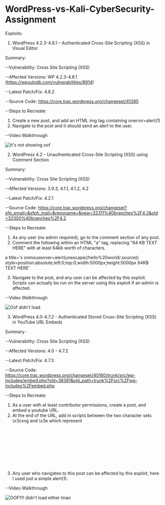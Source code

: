 # WordPress-vs-Kali-CyberSecurity-Assignment

Exploits:

1. WordPress 4.2.3-4.8.1 – Authenticated Cross-Site Scripting (XSS) in Visual Editor

Summary:

--Vulnerability: Cross Site Scripting (XSS)

--Affected Versions: WP 4.2.3-4.8.1 (https://wpvulndb.com/vulnerabilities/8914)

--Latest Patch/Fix: 4.8.2

--Source Code: https://core.trac.wordpress.org/changeset/41395

--Steps to Recreate:

  1. Create a new post, and add an HTML img tag containing onerror=alert(1)
  2. Navigate to the post and it should send an alert to the user.

--Video Walkthrough

<img src="https://i.imgur.com/pEOEukA.gif" alt="It's not showing oof">

2. WordPress 4.2 - Unauthenticated Cross-Site Scripting (XSS) using Comment Section

Summary:

--Vulnerability: Cross Site Scripting (XSS)

--Affected Versions: 3.9.3, 4.1.1, 4.1.2, 4.2

--Latest Patch/Fix: 4.2.1

--Source Code: https://core.trac.wordpress.org/changeset?sfp_email=&sfph_mail=&reponame=&new=32311%40branches%2F4.2&old=32300%40branches%2F4.2

--Steps to Recreate:

1. As any user (no admin required), go to the comment section of any post.
2. Comment the following within an HTML "a" tag, replacing "64 KB TEXT HERE" with at least 64kb worth of characters. 

a title='x onmouseover=alert(unescape(/hello%20world/.source)) style=position:absolute;left:0;top:0;width:5000px;height:5000px  64KB TEXT HERE'

3. Navigate to the post, and any user can be affected by this exploit. Scripts can actually be run on the server using this exploit if an admin is affected.

--Video Walkthrough

<img src="https://i.imgur.com/gDsnf2O.gif" alt="Oof didn't load">

3. WordPress 4.0-4.7.2 - Authenticated Stored Cross-Site Scripting (XSS) in YouTube URL Embeds

Summary :

--Vulnerability: Cross Site Scripting (XSS)

--Affected Versions: 4.0 - 4.7.2

--Latest Patch/Fix: 4.7.3

--Source Code: https://core.trac.wordpress.org/changeset/40160/trunk/src/wp-includes/embed.php?old=38361&old_path=trunk%2Fsrc%2Fwp-includes%2Fembed.php

--Steps to Recreate:

1. As a user with at least contributor permissions, create a post, and embed a youtube URL.
2. At the end of the URL, add in scripts between the two character sets \x3csvg and \x3e which represent <svg and > respectively, where <svg is "scalable vector graphics" in html which is generally used for embedding.
3. Any user who navigates to this post can be affected by this exploit, here I used just a simple alert(1).

--Video Walkthrough

<img src="https://i.imgur.com/PvOQVuj.gif" alt="OOF!!!! didn't load either lmao">
